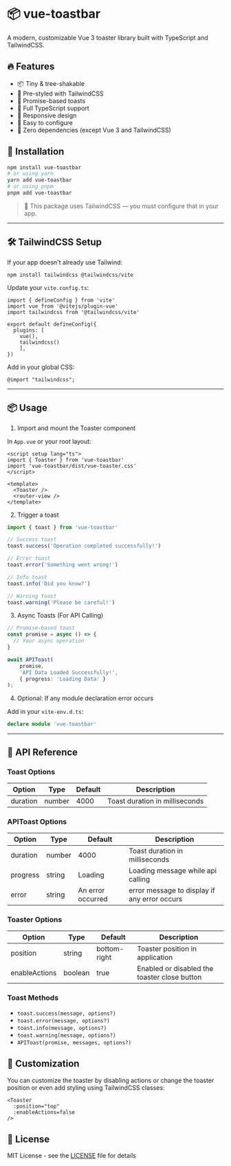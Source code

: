 # 📦 vue-toastbar

A modern, customizable Vue 3 toaster library built with TypeScript and TailwindCSS.

## 🔥 Features

* 📦 Tiny & tree-shakable
* 🌈 Pre-styled with TailwindCSS
* 🧠 Promise-based toasts
* 🎯 Full TypeScript support
* 📱 Responsive design
* 🔧 Easy to configure
* 🚀 Zero dependencies (except Vue 3 and TailwindCSS)

## 🚀 Installation

```bash
npm install vue-toastbar
# or using yarn
yarn add vue-toastbar
# or using pnpm
pnpm add vue-toastbar
```

> 🧩 This package uses TailwindCSS — you must configure that in your app.

---

## 🛠️ TailwindCSS Setup

If your app doesn't already use Tailwind:

```
npm install tailwindcss @tailwindcss/vite
```

Update your `vite.config.ts`:

```
import { defineConfig } from 'vite'
import vue from '@vitejs/plugin-vue'
import tailwindcss from '@tailwindcss/vite'

export default defineConfig({
  plugins: [
    vue(), 
    tailwindcss()
    ],
})
```

Add in your global CSS:

```
@import "tailwindcss";
```

---

## 📦 Usage

1. Import and mount the Toaster component

In `App.vue` or your root layout:

```vue
<script setup lang="ts">
import { Toaster } from 'vue-toastbar'
import 'vue-toastbar/dist/vue-toaster.css'
</script>

<template>
  <Toaster />
  <router-view />
</template>
```

2. Trigger a toast

```typescript
import { toast } from 'vue-toastbar'

// Success toast
toast.success('Operation completed successfully!')

// Error toast
toast.error('Something went wrong!')

// Info toast
toast.info('Did you know?')

// Warning toast
toast.warning('Please be careful!')
```

3. Async Toasts (For API Calling)

```typescript
// Promise-based toast
const promise = async () => {
  // Your async operation
}

await APIToast(
    promise, 
    'API Data Loaded Successfully!', 
    { progress: 'Loading Data' }
);
```

4. Optional: If any module declaration error occurs

Add in your `vite-env.d.ts`:

```typescript
declare module 'vue-toastbar'
```

---

## 🔧 API Reference

### Toast Options

| Option | Type | Default | Description |
|--------|------|---------|-------------|
| duration | number | 4000 | Toast duration in milliseconds |

### APIToast Options

| Option | Type | Default | Description |
|--------|------|---------|-------------|
| duration | number | 4000 | Toast duration in milliseconds |
| progress | string | Loading | Loading message while api calling |
| error | string | An error occurred | error message to display if any error occurs |

### Toaster Options

| Option | Type | Default | Description |
|--------|------|---------|-------------|
| position | string | bottom-right | Toaster position in application |
| enableActions| boolean | true | Enabled or disabled the toaster close button |

### Toast Methods

- `toast.success(message, options?)`
- `toast.error(message, options?)`
- `toast.info(message, options?)`
- `toast.warning(message, options?)`
- `APIToast(promise, messages, options?)`

## 🎨 Customization

You can customize the toaster by disabling actions or change the toaster position or even add styling using TailwindCSS classes:

```vue
<Toaster 
  :position="top"
  :enableActions=false
/>
```

## 📝 License

MIT License - see the [LICENSE](LICENSE) file for details
